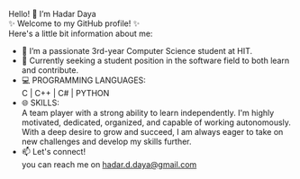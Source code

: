 Hello! 👋  I’m Hadar Daya  
✨ Welcome to my GitHub profile! ✨  
Here's a little bit information about me:
- 🌱 I’m a passionate 3rd-year Computer Science student at HIT.
- 🚀 Currently seeking a student position in the software field to both learn and contribute.  
- 💻 PROGRAMMING LANGUAGES:    
 C | C++ | C# | PYTHON
- 🌐 SKILLS:   
  A team player with a strong ability to learn independently. I'm highly motivated, dedicated, organized, and capable of working autonomously. With a deep desire to grow and succeed, I am always eager to take on new challenges and develop my skills further.
- 📫 Let's connect!     
 you can reach me on hadar.d.daya@gmail.com
<!---
HadarDaya/HadarDaya is a ✨ special ✨ repository because its `README.md` (this file) appears on your GitHub profile.
You can click the Preview link to take a look at your changes.
--->
